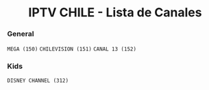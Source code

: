 <h1 align="center">IPTV CHILE - Lista de Canales</h1>

### General
`MEGA (150)` `CHILEVISION (151)` `CANAL 13 (152)`
 
### Kids
`DISNEY CHANNEL (312)`
